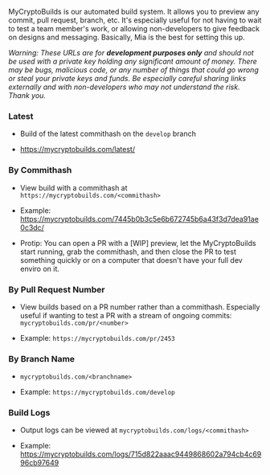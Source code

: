 MyCryptoBuilds is our automated build system. It allows you to preview any commit, pull request, branch, etc. It's especially useful for not having to wait to test a team member's work, or allowing non-developers to give feedback on designs and messaging. Basically, Mia is the best for setting this up.

_Warning: These URLs are for **development purposes only** and should not be used with a private key holding any significant amount of money. There may be bugs, malicious code, or any number of things that could go wrong or steal your private keys and funds. Be especially careful sharing links externally and with non-developers who may not understand the risk. Thank you._

### Latest

- Build of the latest commithash on the `develop` branch

- https://mycryptobuilds.com/latest/

### By Commithash

- View build with a commithash at `https://mycryptobuilds.com/<commithash>`

- Example: https://mycryptobuilds.com/7445b0b3c5e6b672745b6a43f3d7dea91ae0c3dc/

- Protip: You can open a PR with a [WIP] preview, let the MyCryptoBuilds start running, grab the commithash, and then close the PR to test something quickly or on a computer that doesn't have your full dev enviro on it. 

### By Pull Request Number

- View builds based on a PR number rather than a commithash. Especially useful if wanting to test a PR with a stream of ongoing commits: `mycryptobuilds.com/pr/<number>`

- Example: `https://mycryptobuilds.com/pr/2453`


### By Branch Name 

- `mycryptobuilds.com/<branchname>`

- Example: `https://mycryptobuilds.com/develop`


### Build Logs 

- Output logs can be viewed at `mycryptobuilds.com/logs/<commithash>`

- Example: https://mycryptobuilds.com/logs/715d822aaac9449868602a794cb4c6996cb97649
